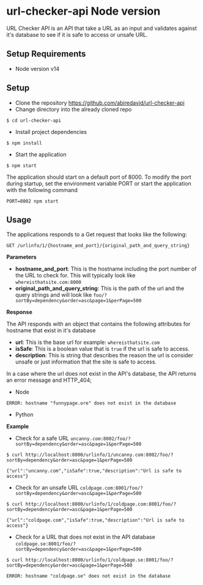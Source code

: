 # url-checker-api Node version

URL Checker API is an API that take a URL as an input and validates against it's database to see if it is safe to access or unsafe URL.

## Setup Requirements
- Node version v14
## Setup

- Clone the repository https://github.com/abiredavid/url-checker-api
- Change directory into the already cloned repo
```
$ cd url-checker-api
```
- Install project dependencies
```
$ npm install
```
- Start the application
```
$ npm start
```
The application should start on a default port of 8000. To modify the port during startup, set the environment variable PORT or start the application with the following command
```
PORT=8002 npm start
```

## Usage
The applications responds to a Get request that looks like the following:
```
GET /urlinfo/1/{hostname_and_port}/{original_path_and_query_string}
```
**Parameters**
- **hostname_and_port**: This is the hostname including the port number of the URL to check for. This will typically look like `whereisthatsite.com:8000`
- **original_path_and_query_string**: This is the path of the url and the query strings and will look like `foo/?sortBy=dependency&order=asc&page=1&perPage=500`

**Response**

The API responds with an object that contains the following attributes for hostname that exist in it's database
- **url**: This is the base url for example: `whereisthatsite.com`
- **isSafe**: This is a boolean value that is `true` if the url is safe to access.
- **description**: This is string that describes the reason the url is consider unsafe or just information that the site is safe to access.

In a case where the url does not exist in the API's database, the API returns an error message and HTTP_404;

- Node
```
ERROR: hostname "funnypage.ore" does not exist in the database
```

- Python

**Example**
- Check for a safe URL `uncanny.com:8002/foo/?sortBy=dependency&order=asc&page=1&perPage=500` 
```
$ curl http://localhost:8000/urlinfo/1/uncanny.com:8002/foo/?sortBy=dependency&order=asc&page=1&perPage=500

{"url":"uncanny.com","isSafe":true,"description":"Url is safe to access"}
```
- Check for an unsafe URL `coldpage.com:8001/foo/?sortBy=dependency&order=asc&page=1&perPage=500`
```
$ curl http://localhost:8000/urlinfo/1/coldpage.com:8001/foo/?sortBy=dependency&order=asc&page=1&perPage=500

{"url":"coldpage.com","isSafe":true,"description":"Url is safe to access"}
```
- Check for a URL that does not exist in the API database `coldpage.se:8001/foo/?sortBy=dependency&order=asc&page=1&perPage=500`
```
$ curl http://localhost:8000/urlinfo/1/coldpage.se:8001/foo/?sortBy=dependency&order=asc&page=1&perPage=500

ERROR: hostname "coldpage.se" does not exist in the database
```
